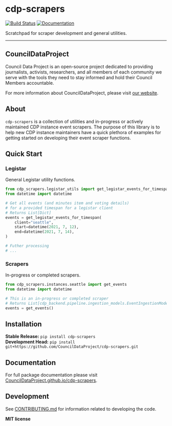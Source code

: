 # cdp-scrapers

[![Build Status](https://github.com/CouncilDataProject/cdp-scrapers/workflows/Build%20Main/badge.svg)](https://github.com/CouncilDataProject/cdp-scrapers/actions)
[![Documentation](https://github.com/CouncilDataProject/cdp-scrapers/workflows/Documentation/badge.svg)](https://CouncilDataProject.github.io/cdp-scrapers/)

Scratchpad for scraper development and general utilities.

---

## CouncilDataProject

Council Data Project is an open-source project dedicated to providing journalists,
activists, researchers, and all members of each community we serve with the tools they
need to stay informed and hold their Council Members accountable.

For more information about CouncilDataProject, please visit
[our website](https://councildataproject.github.io/).

## About

`cdp-scrapers` is a collection of utilities and in-progress or actively maintained
CDP instance event scrapers. The purpose of this library is to help new CDP instance
maintainers have a quick plethora of examples for getting started on developing their
event scraper functions.

## Quick Start

### Legistar

General Legistar utility functions.

```python
from cdp_scrapers.legistar_utils import get_legistar_events_for_timespan
from datetime import datetime

# Get all events (and minutes item and voting details)
# for a provided timespan for a legistar client
# Returns List[Dict]
events = get_legistar_events_for_timespan(
    client="seattle",
    start=datetime(2021, 7, 12),
    end=datetime(2021, 7, 14),
)

# Futher processing
# ...
```

### Scrapers

In-progress or completed scrapers.

```python
from cdp_scrapers.instances.seattle import get_events
from datetime import datetime

# This is an in-progress or completed scraper
# Returns List[cdp_backend.pipeline.ingestion_models.EventIngestionModel]
events = get_events()
```

## Installation

**Stable Release:** `pip install cdp-scrapers`<br>
**Development Head:** `pip install git+https://github.com/CouncilDataProject/cdp-scrapers.git`

## Documentation

For full package documentation please visit [CouncilDataProject.github.io/cdp-scrapers](https://CouncilDataProject.github.io/cdp-scrapers).

## Development

See [CONTRIBUTING.md](CONTRIBUTING.md) for information related to developing the code.


**MIT license**

